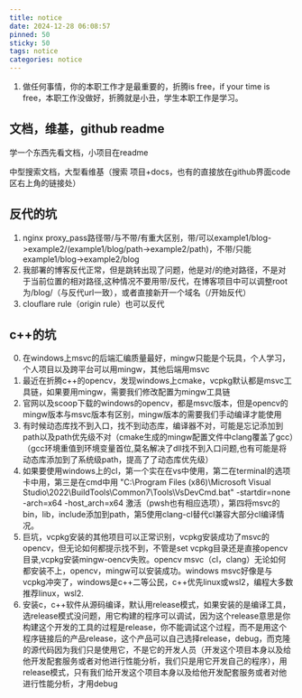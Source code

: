 ```yaml
---
title: notice
date: 2024-12-28 06:08:57
pinned: 50
sticky: 50
tags: notice
categories: notice
---
```


1. 做任何事情，你的本职工作才是最重要的，折腾is free，if your time  is free，本职工作没做好，折腾就是小丑，学生本职工作是学习。

## 文档，维基，github readme

学一个东西先看文档，小项目在readme

中型搜索文档，大型看维基（搜索 项目+docs，也有的直接放在github界面code区右上角的链接处）

## 反代的坑
1. nginx proxy_pass路径带/与不带/有重大区别，带/可以example1/blog->example2/(example1/blog/path->example2/path)，不带/只能example1/blog->example2/blog
2. 我部署的博客反代正常，但是跳转出现了问题，他是对/的绝对路径，不是对于当前位置的相对路径,这种情况不要用带/反代，在博客项目中可以调整root为/blog/（与反代url一致），或者直接新开一个域名（/开始反代）
3. clouflare rule（origin rule）也可以反代


## c++的坑
0. 在windows上msvc的后端汇编质量最好，mingw只能是个玩具，个人学习，个人项目以及跨平台可以用mingw，其他后端用msvc
1. 最近在折腾c++的opencv，发现windows上cmake，vcpkg默认都是msvc工具链，如果要用mingw，需要我们修改配置为mingw工具链
2. 官网以及scoop下载的windows的opencv，都是msvc版本，但是opencv的mingw版本与msvc版本有区别，mingw版本的需要我们手动编译才能使用
3. 有时候动态库找不到入口，找不到动态库，编译器不对，可能是忘记添加到path以及path优先级不对（cmake生成的mingw配置文件中clang覆盖了gcc）（gcc环境重值到环境变量首位,莫名解决了dll找不到入口问题,也有可能是将动态库添加到了系统级path，提高了了动态库优先级）
4. 如果要使用windows上的cl，第一个实在在vs中使用，第二在terminal的选项卡中用，第三是在cmd中用
 "C:\Program Files (x86)\Microsoft Visual Studio\2022\BuildTools\Common7\Tools\VsDevCmd.bat" -startdir=none -arch=x64 -host_arch=x64 激活（pwsh也有相应选项），第四将msvc的bin，lib，include添加到path，第5使用clang-cl替代cl兼容大部分cl编译情况。
 5. 巨坑，vcpkg安装的其他项目可以正常识别，vcpkg安装成功了msvc的opencv，但无论如何都提示找不到，不管是set vcpkg目录还是直接opencv目录,vcpkg安装mingw-oencv失败。opencv msvc（cl，clang）无论如何都安装不上，opencv，mingw可以安装成功。windows msvc好像是与vcpkg冲突了，windows是c++二等公民，c++优先linux或wsl2，编程大多数推荐linux，wsl2.
 6. 安装c，c++软件从源码编译，默认用release模式，如果安装的是编译工具，选release模式没问题，用它构建的程序可以调试，因为这个release意思是你构建这个开发的工具的过程是release，你不能调试这个过程，而不是用这个程序链接后的产品release，这个产品可以自己选择release，debug，而克隆的源代码因为我们只是使用它，不是它的开发人员（开发这个项目本身以及给他开发配套服务或者对他进行性能分析，我们只是用它开发自己的程序），用release模式，只有我们给开发这个项目本身以及给他开发配套服务或者对他进行性能分析，才用debug